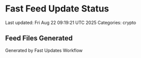 # Fast Feed Update Status
Last updated: Fri Aug 22 09:19:21 UTC 2025
Categories: crypto

## Feed Files Generated

Generated by Fast Updates Workflow

